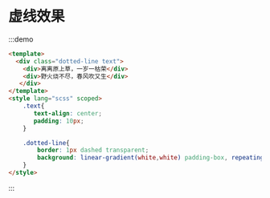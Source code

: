 # 虚线效果

<style lang="scss" scoped>
    .text{
       text-align: center;
       padding: 10px;
    }
    .dotted-line{
        border: 1px dashed transparent;
        background: linear-gradient(white,white) padding-box, repeating-linear-gradient(-45deg,#ccc 0, #ccc .25em,white 0,white .75em);
    }
</style>

:::demo
``` html
<template>
  <div class="dotted-line text">
    <div>离离原上草，一岁一枯荣</div>
    <div>野火烧不尽，春风吹又生</div>
   </div>
</template>
<style lang="scss" scoped>
    .text{
       text-align: center;
       padding: 10px;
    }    

    .dotted-line{
        border: 1px dashed transparent;
        background: linear-gradient(white,white) padding-box, repeating-linear-gradient(-45deg,#ccc 0, #ccc .25em,white 0,white .75em);
    }
</style>
```
:::
